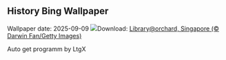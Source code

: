 ## History Bing Wallpaper
Wallpaper date: 2025-09-09
![](https://www.bing.com/th?id=OHR.OrchardLibrary_EN-US8095609746_UHD.jpg&w=1000)Download: [Library@orchard, Singapore (© Darwin Fan/Getty Images)](https://www.bing.com/th?id=OHR.OrchardLibrary_EN-US8095609746_UHD.jpg)

Auto get programm by LtgX
